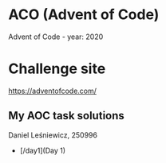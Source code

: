 # ACO (Advent of Code)
 Advent of Code - year: 2020
# Challenge site 
 https://adventofcode.com/
## My AOC task solutions
Daniel Leśniewicz, 250996
*  [/day1](Day 1)

